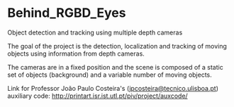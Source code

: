 # Behind_RGBD_Eyes
Object detection and tracking using multiple depth cameras

The goal of the project is the detection, localization and tracking of moving objects using information from depth cameras.

The cameras are in a fixed position and the scene is composed of a static set of objects (background) and a variable number of moving objects. 

Link for Professor João Paulo Costeira's (jpcosteira@tecnico.ulisboa.pt) auxiliary code:
http://printart.isr.ist.utl.pt/piv/project/auxcode/
